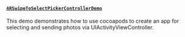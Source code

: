 #### [`ARSwipeToSelectPickerControllerDemo`](ARSwipeToSelectPickerControllerDemo/)

This demo demonstrates how to use cocoapods to create an app for selecting and sending photos via UIActivityViewController. 
